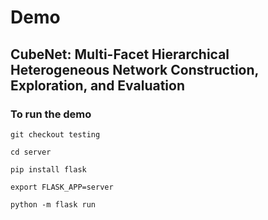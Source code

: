 # Demo
## CubeNet: Multi-Facet Hierarchical Heterogeneous Network Construction, Exploration, and Evaluation
### To run the demo
`git checkout testing`

`cd server`

`pip install flask`

`export FLASK_APP=server`

`python -m flask run`

